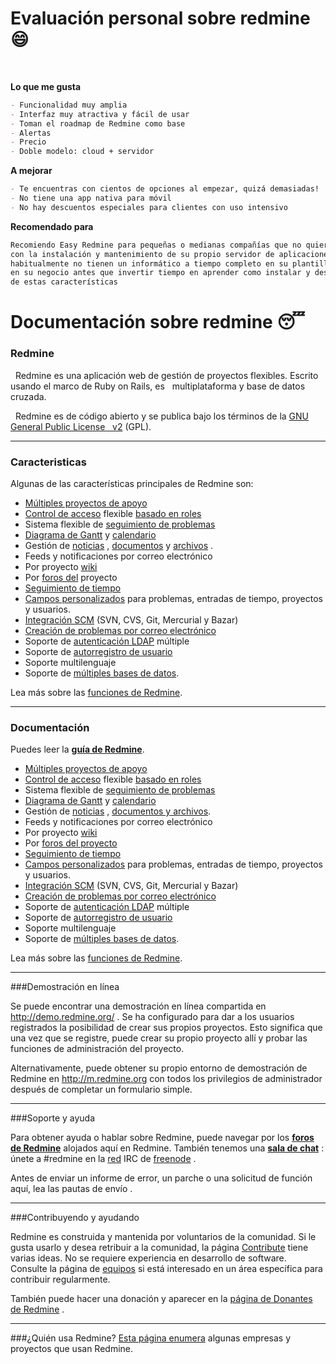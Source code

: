 # Evaluación personal sobre redmine :smile:

<br>

**Lo que me gusta**
```markdown
- Funcionalidad muy amplia  
- Interfaz muy atractiva y fácil de usar
- Toman el roadmap de Redmine como base
- Alertas
- Precio
- Doble modelo: cloud + servidor
```
**A mejorar** 
```markdown
- Te encuentras con cientos de opciones al empezar, quizá demasiadas!  
- No tiene una app nativa para móvil  
- No hay descuentos especiales para clientes con uso intensivo  
```
**Recomendado para**
```markdown
Recomiendo Easy Redmine para pequeñas o medianas compañías que no quieren tener que vérselas 
con la instalación y mantenimiento de su propio servidor de aplicaciones. Esas empresas 
habitualmente no tienen un informático a tiempo completo en su plantilla y prefieren enfocarse 
en su negocio antes que invertir tiempo en aprender como instalar y desplegar una aplicación 
de estas características
```


# Documentación sobre redmine :sleeping:

### Redmine

&nbsp;&nbsp;Redmine es una aplicación web de gestión de proyectos flexibles. Escrito usando el marco de Ruby on Rails, es &nbsp;&nbsp;multiplataforma y base de datos cruzada.

&nbsp;&nbsp;Redmine es de código abierto y se publica bajo los términos de la [GNU General Public License &nbsp;&nbsp;v2](https://www.gnu.org/licenses/old-licenses/gpl-2.0.html) (GPL).

---

### Caracteristicas
Algunas de las características principales de Redmine son:

- [Múltiples proyectos de apoyo](link) 
- [Control de acceso](link) flexible [basado en roles](link)
- Sistema flexible de [seguimiento de problemas](link)
- [Diagrama de Gantt](link) y [calendario](link)
- Gestión de [noticias](link) , [documentos](link) y [archivos](link) .
- Feeds y notificaciones por correo electrónico
- Por proyecto [wiki](link)
- Por [foros del](link) proyecto
- [Seguimiento de tiempo](link)
- [Campos personalizados](link) para problemas, entradas de tiempo, proyectos y usuarios.
- [Integración SCM](link) (SVN, CVS, Git, Mercurial y Bazar)
- [Creación de problemas por correo electrónico](link)
- Soporte de [autenticación LDAP](link) múltiple
- Soporte de [autorregistro de usuario](link)
- Soporte multilenguaje
- Soporte de [múltiples bases de datos](link). 

Lea más sobre las [funciones de Redmine](link).

---

### Documentación

Puedes leer la **[guía de Redmine](https://www.redmine.org/projects/redmine/wiki/Guide)**.

- [Múltiples proyectos de apoyo](link)
- [Control de acceso](link) flexible [basado en roles](link)
- Sistema flexible de [seguimiento de problemas](link)
- [Diagrama de Gantt](link) y [calendario](link)
- Gestión de [noticias](link) , [documentos y archivos](link).
- Feeds y notificaciones por correo electrónico
- Por proyecto [wiki](link)
- Por [foros del proyecto](link)
- [Seguimiento de tiempo](link)
- [Campos personalizados](link) para problemas, entradas de tiempo, proyectos y usuarios.
- [Integración SCM](link) (SVN, CVS, Git, Mercurial y Bazar)
- [Creación de problemas por correo electrónico](link)
- Soporte de [autenticación LDAP](link) múltiple
- Soporte de [autorregistro de usuario](link)
- Soporte multilenguaje
- Soporte de [múltiples bases de datos](link). 

Lea más sobre las [funciones de Redmine](link).

---

###Demostración en línea

Se puede encontrar una demostración en línea compartida en http://demo.redmine.org/ . Se ha configurado para dar a los usuarios registrados la posibilidad de crear sus propios proyectos. Esto significa que una vez que se registre, puede crear su propio proyecto allí y probar las funciones de administración del proyecto.

Alternativamente, puede obtener su propio entorno de demostración de Redmine en http://m.redmine.org con todos los privilegios de administrador después de completar un formulario simple.

---

###Soporte y ayuda

Para obtener ayuda o hablar sobre Redmine, puede navegar por los **[foros de Redmine](link)** alojados aquí en Redmine. También tenemos una **[sala de chat](link)** : únete a #redmine en la [red](link) IRC de [freenode](link) .

Antes de enviar un informe de error, un parche o una solicitud de función aquí, lea las pautas de envío .

---

###Contribuyendo y ayudando

Redmine es construida y mantenida por voluntarios de la comunidad. Si le gusta usarlo y desea retribuir a la comunidad, la página [Contribute](link) tiene varias ideas. No se requiere experiencia en desarrollo de software. Consulte la página de [equipos](link) si está interesado en un área específica para contribuir regularmente.

También puede hacer una donación y aparecer en la [página de Donantes de Redmine](link) .

---

###¿Quién usa Redmine?
[Esta página enumera](link) algunas empresas y proyectos que usan Redmine.
